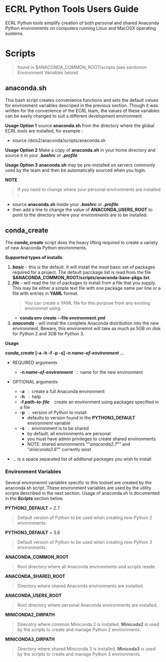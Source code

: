 # ECRL Python Tools Users Guide

ECRL Python tools simplify creation of both personal and shared Anaconda Python environments on computers running Linux and MacOSX operating sustems.

# Scripts 
> found in $ANACONDA_COMMON_ROOT/scripts (see sectionon Environment Variables below)

## anaconda.sh
This bash script creates convenience functions and sets the default values for environment variables descriped in the previous section. Though it was written for the convenience of the ECRL team, the values of these variables can be easily changed to suit a different development environment.

**Usage Option 1**
source **anaconda.sh** from the directory where the global ECRL tools are installed, for example : 
* source /dsts2/anaconda/scripts/anaconda.sh

**Usage Option 2**  Make a copy of **anaconda.sh** in your home directory and source it in your **_.bashrc_** or **_.profile_**

**Usage Option 3**  **anaconda.sh** may be pre-installed on servers commonly used by the team and then be automatically sourced when you login.

**NOTE**
> If you need to change where your personal environments are installed :
* source **anaconda.sh** inside your **_.bashrc_** or **_.profile_**
* then add a line to change the value of **ANACONDA_USERS_ROOT** to point to the directory where your environments are to be installed.

## conda_create
The **_conda_create_** script does the heavy lifting required to create a variety of new Anaconda Python environments.

**Supported types of installs**
1. **_basic_** - this is the default. It will install the most basic set of packages required for a project. The default pacckage list is read from the file **$ANACONDA_COMMON_ROOT/scripts/anaconda-base-pkgs.txt**.
2. **_file_** - will read the list of packages to install from a file that you supply. This may be either a simple text file with one package name per line or a file with entries in **YAML** format.
    > You can create a YAML file for this purpose from any existing environmet using.
    * **conda env create --file environment.yml**
3. **_anaconda_** - will install the complete Anaconda distribution into the new environment. Beware, this environemnt will take as much as 5GB on disk for Python 2 and 3GB for Python 3.

**Usage**

**_conda_create_ [-a -h -f -p -s] -n _name-of-environment_ ...**
* REQUIRED arguments
    * **-n _name-of-environment_** &nbsp;&nbsp;:&nbsp;&nbsp;name for the new environment

* OPTIONAL arguments
    * **-a** &nbsp;&nbsp;:&nbsp;&nbsp;create a full Anaconda environment
    * **-h** &nbsp;&nbsp;:&nbsp;&nbsp;help
    * **-f _path-to-file_** &nbsp;&nbsp;&nbsp;create an environment using packages specified in a file
    * **-p** &nbsp;&nbsp;:&nbsp;&nbsp;version of Python to install 
        * defaults to version found in the **PYTHON3_DEFAULT** environment variable
    * **-s** &nbsp;&nbsp;:&nbsp;&nbsp;environment is to be shared
        * by default, all environments are personal
        * you must have admin privileges to create shared environments
        * NOTE: shared environments ""_anaconda2.7_"" and "_anaconda3.6_"" currently exist

* ... is a space separated list of additonal packages you wish to install

### Environment Variables
Several environemnt variables specific to this toolset are created by the anaconda.sh script. These environment variables are used by the utility scripts described in the next section. Usage of anaconda.sh is documented in the **_Scripts_** section below.

**PYTHON2_DEFAULT** = 2.7
> Default version of Python to be used when creating new Python 2 environments.
      
**PYTHON3_DEFAULT** = 3.6
> Default version of Python to be used when creating new Python 3 environments.

**ANACONDA_COMMON_ROOT**
> Root directory where all Anaconda environments and scripts reside.

**ANACONDA_SHARED_ROOT**
> Directory where shared Anaconda environments are installed.

**ANACONDA_USERS_ROOT**
> Root directory where personal Anaconda environments are installed.

**MINICONDA2_DIRPATH**
> Direcotry where common Miniconda 2 is installed. **Minicoda2** is used by the scripts to create and manage Python 2 environments. 

**MINICONDA3_DIRPATH**
> Directory where shared Miniconda 3 is installed. **Minicoda3** is used by the scripts to create and manage Python 3 environments. 
